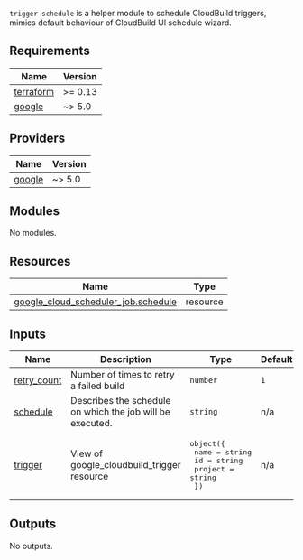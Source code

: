 `trigger-schedule` is a helper module to schedule CloudBuild triggers, mimics default behaviour of CloudBuild UI schedule wizard.

<!-- BEGINNING OF PRE-COMMIT-TERRAFORM DOCS HOOK -->
## Requirements

| Name | Version |
|------|---------|
| <a name="requirement_terraform"></a> [terraform](#requirement\_terraform) | >= 0.13 |
| <a name="requirement_google"></a> [google](#requirement\_google) | ~> 5.0 |

## Providers

| Name | Version |
|------|---------|
| <a name="provider_google"></a> [google](#provider\_google) | ~> 5.0 |

## Modules

No modules.

## Resources

| Name | Type |
|------|------|
| [google_cloud_scheduler_job.schedule](https://registry.terraform.io/providers/hashicorp/google/latest/docs/resources/cloud_scheduler_job) | resource |

## Inputs

| Name | Description | Type | Default | Required |
|------|-------------|------|---------|:--------:|
| <a name="input_retry_count"></a> [retry\_count](#input\_retry\_count) | Number of times to retry a failed build | `number` | `1` | no |
| <a name="input_schedule"></a> [schedule](#input\_schedule) | Describes the schedule on which the job will be executed. | `string` | n/a | yes |
| <a name="input_trigger"></a> [trigger](#input\_trigger) | View of google\_cloudbuild\_trigger resource | <pre>object({<br>    name    = string<br>    id      = string<br>    project = string<br>  })</pre> | n/a | yes |

## Outputs

No outputs.
<!-- END OF PRE-COMMIT-TERRAFORM DOCS HOOK -->
